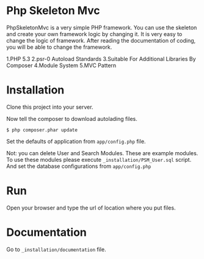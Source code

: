 # Php Skeleton Mvc
PhpSkeletonMvc is a very simple PHP framework. You can use the skeleton and create your own framework logic by changing it. It is very easy to change the logic of framework. After reading the documentation of coding, you will be able to change the framework.

1.PHP 5.3
2.psr-0 Autoload Standards
3.Suitable For Additional Libraries By Composer
4.Module System
5.MVC Pattern

# Installation

Clone this project into your server.

Now tell the composer to download autolading files. 


	$ php composer.phar update


Set the defaults of application from `app/config.php` file.

Not: you can delete User and Search Modules. These are example modules. To use these modules please execute `_installation/PSM_User.sql` script. And set the database configurations from `app/config.php`


# Run

Open your browser and type the url of location where you put files.

# Documentation

Go to `_installation/documentation` file.


